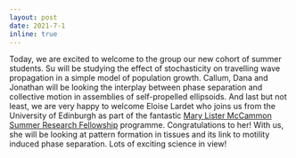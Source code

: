 ```yaml
---
layout: post
date: 2021-7-1
inline: true
---
```


Today, we are excited to welcome to the group our new cohort of summer students. Su will be studying the effect of stochasticity on travelling wave propagation in a simple model of population growth. Callum, Dana and Jonathan will be looking the interplay between phase separation and collective motion in assemblies of self-propelled ellipsoids. And last but not least, we are very happy to welcome Eloise Lardet who joins us from the University of Edinburgh as part of the fantastic <a href="https://www.imperial.ac.uk/mathematics/postgraduate/the-mary-lister-mccammon-summer-research-fellowship/">Mary Lister McCammon Summer Research Fellowship</a>  programme. Congratulations to her! With us, she will be looking at pattern formation in tissues and its link to motility induced phase separation. Lots of exciting science in view! 